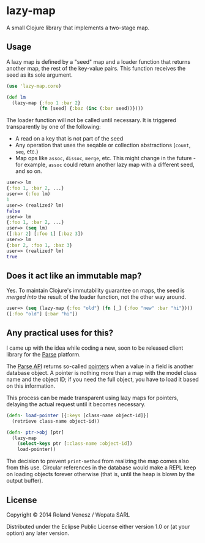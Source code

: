 # lazy-map

A small Clojure library that implements a two-stage map.

## Usage

A lazy map is defined by a "seed" map and a loader function that returns
another map, the rest of the key-value pairs. This function receives the seed
as its sole argument.

```clojure
(use 'lazy-map.core)

(def lm
  (lazy-map {:foo 1 :bar 2}
            (fn [seed] {:baz (inc (:bar seed))})))
```

The loader function will not be called until necessary. It is triggered
transparently by one of the following:

* A read on a key that is not part of the seed
* Any operation that uses the seqable or collection abstractions (`count`, `seq`, etc.)
* Map ops like `assoc`, `dissoc`, `merge`, etc. This might change in the future -
  for example, `assoc` could return another lazy map with a different seed, and
  so on.

```clojure
user=> lm
{:foo 1, :bar 2, ...}
user=> (:foo lm)
1
user=> (realized? lm)
false
user=> lm
{:foo 1, :bar 2, ...}
user=> (seq lm)
([:bar 2] [:foo 1] [:baz 3])
user=> lm
{:bar 2, :foo 1, :baz 3}
user=> (realized? lm)
true
```

## Does it act like an immutable map?

Yes. To maintain Clojure's immutability guarantee on maps, the seed is _merged
into_ the result of the loader function, not the other way around.

```clojure
user=> (seq (lazy-map {:foo "old"} (fn [_] {:foo "new" :bar "hi"})))
([:foo "old"] [:bar "hi"])
```

## Any practical uses for this?

I came up with the idea while coding a new, soon to be released client library
for the [Parse](http://parse.com) platform.

The [Parse API](https://www.parse.com/docs/rest) returns so-called
[pointers](https://www.parse.com/docs/rest#objects-types) when a value in a
field is another database object. A pointer is nothing more than a map with the
model class name and the object ID; if you need the full object, you have to
load it based on this information.

This process can be made transparent using lazy maps for pointers, delaying the
actual request until it becomes necessary.

```clojure
(defn- load-pointer [{:keys [class-name object-id]}]
  (retrieve class-name object-id))

(defn- ptr->obj [ptr]
  (lazy-map
    (select-keys ptr [:class-name :object-id])
    load-pointer))
```

The decision to prevent `print-method` from realizing the map comes also from
this use. Circular references in the database would make a REPL keep on loading
objects forever otherwise (that is, until the heap is blown by the output
buffer).

## License

Copyright © 2014 Roland Venesz / Wopata SARL

Distributed under the Eclipse Public License either version 1.0 or (at your
option) any later version.
